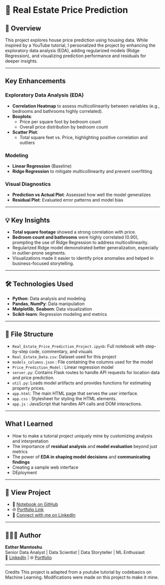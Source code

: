 # 🏡 Real Estate Price Prediction

## 📌 Overview
This project explores house price prediction using housing data. While inspired by a YouTube tutorial, I personalized the project by enhancing the exploratory data analysis (EDA), adding regularized models (Ridge Regression), 
and visualizing prediction performance and residuals for deeper insights.

---

## Key Enhancements

### Exploratory Data Analysis (EDA)
- **Correlation Heatmap** to assess multicollinearity between variables (e.g., bedrooms and bathrooms highly correlated).
- **Boxplots**:
  - Price per square foot by bedroom count
  - Overall price distribution by bedroom count
- **Scatter Plot**:
  - Total square feet vs. Price, highlighting positive correlation and outliers

### Modeling
- **Linear Regression** (Baseline)
- **Ridge Regression** to mitigate multicollinearity and prevent overfitting

### Visual Diagnostics
- **Prediction vs Actual Plot**: Assessed how well the model generalizes
- **Residual Plot**: Evaluated error patterns and model bias

---

## 💡 Key Insights
- **Total square footage** showed a strong correlation with price.
- **Bedroom count and bathrooms** were highly correlated (0.90), prompting the use of Ridge Regression to address multicollinearity.
- Regularized Ridge model demonstrated better generalization, especially in outlier-prone segments.
- Visualizations made it easier to identify price anomalies and helped in business-focused storytelling.

---

## 🛠️ Technologies Used
- **Python**: Data analysis and modeling
- **Pandas**, **NumPy**: Data manipulation
- **Matplotlib**, **Seaborn**: Data visualization
- **Scikit-learn**: Regression modeling and metrics

---

## 📁 File Structure
- `Real_Estate_Price_Prediction_Project.ipynb`: Full notebook with step-by-step code, commentary, and visuals
- `Real_Estate_Data.csv`: Dataset used for this project
- `models_columns.json` : File containing the columns used for the model
- `Price_Prediction_Model` : Linear regression model
- `server.py`: Contains Flask routes to handle API requests for location data and price prediction.
- `util.py`: Loads model artifacts and provides functions for estimating property prices.
- `app.html`: The main HTML page that serves the user interface.
- `app.css` : Stylesheet for styling the HTML elements.
- `app.js` : JavaScript that handles API calls and DOM interactions.

---

## What I Learned
- How to make a tutorial project uniquely mine by customizing analysis and interpretation
- The importance of **residual analysis** and **model evaluation** beyond just metrics
- The power of **EDA in shaping model decisions** and **communicating findings**
- Creating a sample web interface
- DEployment

---

## 🔗 View Project
- 📌 [Notebook on GitHub](https://github.com/Esther-MM/Real_Estate_Project)
- 🌐 [Portfolio Link](https://www.datascienceportfol.io/EstherMwangi)
- 💼 [Connect with me on LinkedIn](http://linkedin.com/in/esther-mamtoshu-520595119)

---

## 👩🏾‍💻 Author
**Esther Mamtoshu**  
Senior Data Analyst | Data Scientist | Data Storyteller | ML Enthusiast  
🔗 [LinkedIn](http://linkedin.com/in/esther-mamtoshu-520595119) | 🌐 [Portfolio](https://www.datascienceportfol.io/EstherMwangi)

---

Credits
This project is adapted from a youtube tutorial by codebasics on Machine Learning. Modifications were made on this project to make it mine.
